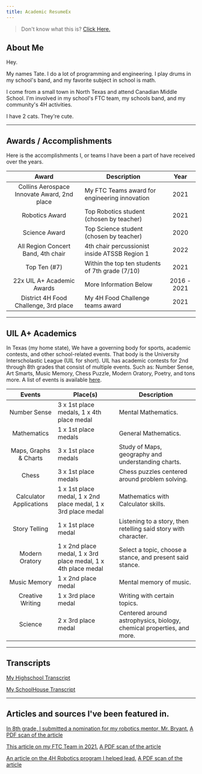 ```yaml
---
title: Academic ResumeEx
---
```


> Don't know what this is? [Click Here.](/aboutresumeex)


## About Me
Hey.

My names Tate. I do a lot of programming and engineering. I play drums in my school's band, and my favorite subject in
school is math. 

I come from a small town in North Texas and attend Canadian Middle School. I'm involved in my school's FTC team, my schools band, and my community's 4H activities.


I have 2 cats. They're cute.

***

## Awards / Accomplishments
Here is the accomplishments I, or teams I have been a part of have received over the years.

|                    Award                    | Description                                     |    Year     |
|:-------------------------------------------:|-------------------------------------------------|:-----------:|
| Collins Aerospace Innovate Award, 2nd place | My FTC Teams award for engineering innovation   |    2021     |
|               Robotics Award                | Top Robotics student (chosen by teacher)        |    2021     |
|                Science Award                | Top Science student (chosen by teacher)         |    2020     |
|     All Region Concert Band, 4th chair      | 4th chair percussionist inside ATSSB Region 1   |    2022     |
|                Top Ten (#7)                 | Within the top ten students of 7th grade (7/10) |    2021     |
|         22x UIL A+ Academic Awards          | More Information Below                          | 2016 - 2021 |
|    District 4H Food Challenge, 3rd place    | My 4H Food Challenge teams award                |    2021     |
***

## UIL A+ Academics
In Texas (my home state), We have a governing body for sports, academic contests, and other school-related events. 
That body is the University Interscholastic League (UIL for short). UIL has academic contests for 2nd through 8th grades
that consist of multiple events. Such as: Number Sense, Art Smarts, Music Memory, Chess Puzzle, Modern Oratory, Poetry,
and tons more. A list of events is available [here](https://www.uiltexas.org/aplus/events).


|         Events          | Place(s)                                                      | Description                                                           |
|:-----------------------:|---------------------------------------------------------------|-----------------------------------------------------------------------|
|      Number Sense       | 3 x 1st place medals, 1 x 4th place medal                     | Mental Mathematics.                                                   |
|       Mathematics       | 1 x 1st place medals                                          | General Mathematics.                                                  |
|  Maps, Graphs & Charts  | 3 x 1st place medals                                          | Study of Maps, geography and understanding charts.                    |
|          Chess          | 3 x 1st place medals                                          | Chess puzzles centered around problem solving.                        |
| Calculator Applications | 1 x 1st place medal, 1 x 2nd place medal, 1 x 3rd place medal | Mathematics with Calculator skills.                                   |
|      Story Telling      | 1 x 1st place medal                                           | Listening to a story, then retelling said story with character.       |
|     Modern Oratory      | 1 x 2nd place medal, 1 x 3rd place medal, 1 x 4th place medal | Select a topic, choose a stance, and present said stance.             |
|      Music Memory       | 1 x 2nd place medal                                           | Mental memory of music.                                               |
|    Creative Writing     | 1 x 3rd place medal                                           | Writing with certain topics.                                          |
|         Science         | 2 x 3rd place medal                                           | Centered around astrophysics, biology, chemical properties, and more. |

***
## Transcripts
[My Highschool Transcript](/404)


[My SchoolHouse Transcript](https://schoolhouse.world/transcript/dbb553eb-8662-4b44-a4cc-864696173391)
***

## Articles and sources I've been featured in.

[In 8th grade, I submitted a nomination for my robotics mentor, Mr. Bryant.](https://www.canadianrecord.com/index.php/school/chs-bruce-bryant-among-three-honored-teachers-rise)
[A PDF scan of the article](/archive/academics/teacher-on-the-rise-article.pdf)

[This article on my FTC Team in 2021.](https://www.canadianrecord.com/school/canadian-wildcat-robotics-teams-hit-their-competitive-stride-programs-second-year) 
[A PDF scan of the article](/archive/extracurricular/first-tech-challenge/2021/ftc_2021.pdf)


[An article on the 4H Robotics program I helped lead.](https://www.canadianrecord.com/school/4-hers-learn-robotics-basics-six-week-long-boot-camp)
[A PDF scan of the article](/archive/extracurricular/4h/robotics/2021/4h_robotics.pdf)




